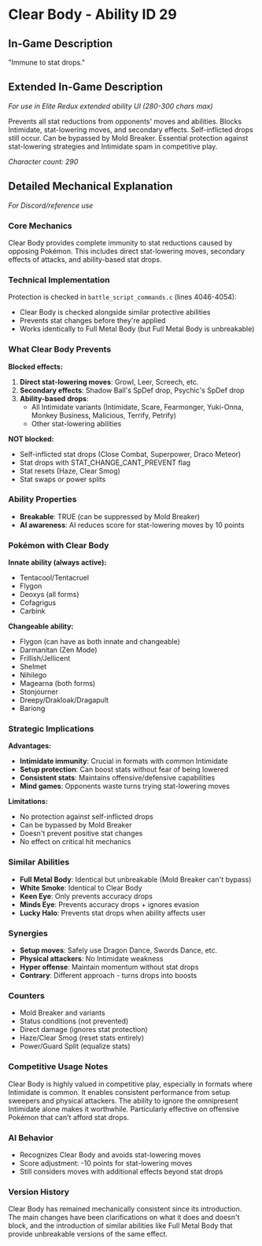 # Clear Body - Ability ID 29

## In-Game Description
"Immune to stat drops."

## Extended In-Game Description
*For use in Elite Redux extended ability UI (280-300 chars max)*

Prevents all stat reductions from opponents' moves and abilities. Blocks Intimidate, stat-lowering moves, and secondary effects. Self-inflicted drops still occur. Can be bypassed by Mold Breaker. Essential protection against stat-lowering strategies and Intimidate spam in competitive play.

*Character count: 290*

## Detailed Mechanical Explanation
*For Discord/reference use*

### Core Mechanics
Clear Body provides complete immunity to stat reductions caused by opposing Pokémon. This includes direct stat-lowering moves, secondary effects of attacks, and ability-based stat drops.

### Technical Implementation
Protection is checked in `battle_script_commands.c` (lines 4046-4054):
- Clear Body is checked alongside similar protective abilities
- Prevents stat changes before they're applied
- Works identically to Full Metal Body (but Full Metal Body is unbreakable)

### What Clear Body Prevents

**Blocked effects:**
1. **Direct stat-lowering moves**: Growl, Leer, Screech, etc.
2. **Secondary effects**: Shadow Ball's SpDef drop, Psychic's SpDef drop
3. **Ability-based drops**: 
   - All Intimidate variants (Intimidate, Scare, Fearmonger, Yuki-Onna, Monkey Business, Malicious, Terrify, Petrify)
   - Other stat-lowering abilities

**NOT blocked:**
- Self-inflicted stat drops (Close Combat, Superpower, Draco Meteor)
- Stat drops with STAT_CHANGE_CANT_PREVENT flag
- Stat resets (Haze, Clear Smog)
- Stat swaps or power splits

### Ability Properties
- **Breakable**: TRUE (can be suppressed by Mold Breaker)
- **AI awareness**: AI reduces score for stat-lowering moves by 10 points

### Pokémon with Clear Body

**Innate ability (always active):**
- Tentacool/Tentacruel
- Flygon
- Deoxys (all forms)
- Cofagrigus  
- Carbink

**Changeable ability:**
- Flygon (can have as both innate and changeable)
- Darmanitan (Zen Mode)
- Frillish/Jellicent
- Shelmet
- Nihilego
- Magearna (both forms)
- Stonjourner
- Dreepy/Drakloak/Dragapult
- Bariong

### Strategic Implications

**Advantages:**
- **Intimidate immunity**: Crucial in formats with common Intimidate
- **Setup protection**: Can boost stats without fear of being lowered
- **Consistent stats**: Maintains offensive/defensive capabilities
- **Mind games**: Opponents waste turns trying stat-lowering moves

**Limitations:**
- No protection against self-inflicted drops
- Can be bypassed by Mold Breaker
- Doesn't prevent positive stat changes
- No effect on critical hit mechanics

### Similar Abilities
- **Full Metal Body**: Identical but unbreakable (Mold Breaker can't bypass)
- **White Smoke**: Identical to Clear Body  
- **Keen Eye**: Only prevents accuracy drops
- **Minds Eye**: Prevents accuracy drops + ignores evasion
- **Lucky Halo**: Prevents stat drops when ability affects user

### Synergies
- **Setup moves**: Safely use Dragon Dance, Swords Dance, etc.
- **Physical attackers**: No Intimidate weakness
- **Hyper offense**: Maintain momentum without stat drops
- **Contrary**: Different approach - turns drops into boosts

### Counters
- Mold Breaker and variants
- Status conditions (not prevented)
- Direct damage (ignores stat protection)
- Haze/Clear Smog (reset stats entirely)
- Power/Guard Split (equalize stats)

### Competitive Usage Notes
Clear Body is highly valued in competitive play, especially in formats where Intimidate is common. It enables consistent performance from setup sweepers and physical attackers. The ability to ignore the omnipresent Intimidate alone makes it worthwhile. Particularly effective on offensive Pokémon that can't afford stat drops.

### AI Behavior
- Recognizes Clear Body and avoids stat-lowering moves
- Score adjustment: -10 points for stat-lowering moves
- Still considers moves with additional effects beyond stat drops

### Version History
Clear Body has remained mechanically consistent since its introduction. The main changes have been clarifications on what it does and doesn't block, and the introduction of similar abilities like Full Metal Body that provide unbreakable versions of the same effect.
